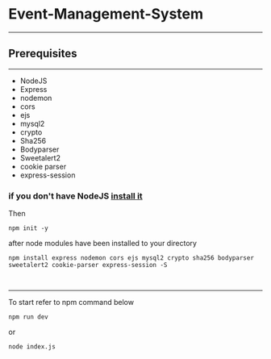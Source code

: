 # Event-Management-System

---


## Prerequisites

---

* NodeJS
* Express
* nodemon
* cors
* ejs
* mysql2
* crypto
* Sha256
* Bodyparser
* Sweetalert2
* cookie parser
* express-session
  
### if you don't have NodeJS [install it](https://nodejs.org/en)
Then
```npm
npm init -y
```
after node modules have been installed to your directory
```npm
npm install express nodemon cors ejs mysql2 crypto sha256 bodyparser sweetalert2 cookie-parser express-session -S


```

##

---

<p> To start refer to npm command below</p>

```npm
npm run dev
```

or 

```npm
node index.js
```
